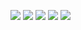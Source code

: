 <a href="https://codeclimate.com/github/N3IMYS/backend-project-lvl1/maintainability"><img src="https://api.codeclimate.com/v1/badges/741b24077273e96b11c4/maintainability" /></a>
<a href="https://asciinema.org/a/129XZJMbY6jAkyKjWGXbxnzZK" target="_blank"><img src="https://asciinema.org/a/129XZJMbY6jAkyKjWGXbxnzZK.svg" /></a>
<a href="https://asciinema.org/a/U4SliSd34ZNTL8a4GbEk1Q773" target="_blank"><img src="https://asciinema.org/a/U4SliSd34ZNTL8a4GbEk1Q773.svg" /></a>
<a href="https://asciinema.org/a/BtyiwBS3rJPRmJexRSsLkmpB4" target="_blank"><img src="https://asciinema.org/a/BtyiwBS3rJPRmJexRSsLkmpB4.svg" /></a>
<a href="https://asciinema.org/a/AJjnFaLfcgHcOw39OuTwevs0Y" target="_blank"><img src="https://asciinema.org/a/AJjnFaLfcgHcOw39OuTwevs0Y.svg" /></a>